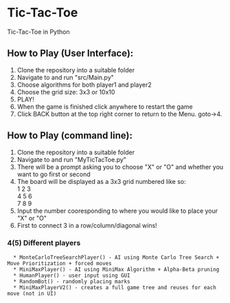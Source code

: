 # Tic-Tac-Toe
Tic-Tac-Toe in Python

## How to Play (User Interface):
1. Clone the repository into a suitable folder
2. Navigate to and run "src/Main.py"
3. Choose algorithms for both player1 and player2
4. Choose the grid size: 3x3 or 10x10
5. PLAY!
6. When the game is finished click anywhere to restart the game
7. Click BACK button at the top right corner to return to the Menu. goto->4.


## How to Play (command line):
1. Clone the repository into a suitable folder
2. Navigate to and run "MyTicTacToe.py"
3. There will be a prompt asking you to choose "X" or "O" and whether you want to go first or second
4. The board will be displayed as a 3x3 grid numbered like so:<br>
     1    2    3<br>
     4    5    6<br>
     7    8    9<br>
5. Input the number cooresponding to where you would like to place your "X" or "O"     
6. First to connect 3 in a row/column/diagonal wins!


### 4(5) Different players

      * MonteCarloTreeSearchPlayer() - AI using Monte Carlo Tree Search + Move Prioritization + forced moves
      * MiniMaxPlayer() - AI using MiniMax Algorithm + Alpha-Beta pruning
      * HumanPlayer() - user input using GUI
      * RandomBot() - randomly placing marks
      * MiniMaxPlayerV2() - creates a full game tree and reuses for each move (not in UI)
